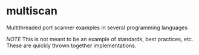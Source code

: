 multiscan
=========

Multithreaded port scanner examples in several programming languages

*NOTE* This is not meant to be an example of standards, best practices, etc. These are quickly thrown together implementations.